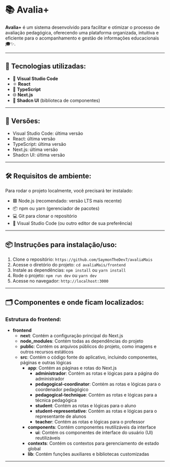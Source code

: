 # 📚 Avalia+

**Avalia+** é um sistema desenvolvido para facilitar e otimizar o processo de avaliação pedagógica, oferecendo uma plataforma organizada, intuitiva e eficiente para o acompanhamento e gestão de informações educacionais 🎓✨.

---

## 🚀 Tecnologias utilizadas:

- 🧠 **Visual Studio Code**
- ⚛️ **React**
- 🔷 **TypeScript**
- 🌐 **Next.js**
- 🧱 **Shadcn UI** (biblioteca de componentes)

---

## 🧩 Versões:

- Visual Studio Code: última versão
- React: última versão
- TypeScript: última versão
- Next.js: última versão
- Shadcn UI: última versão

---

## 🛠️ Requisitos de ambiente:

Para rodar o projeto localmente, você precisará ter instalado:

- 🟩 Node.js (recomendado: versão LTS mais recente)
- 📦 npm ou yarn (gerenciador de pacotes)
- 💻 Git para clonar o repositório
- 🧠 Visual Studio Code (ou outro editor de sua preferência)

---

## 📦 Instruções para instalação/uso:

1. Clone o repositório: `https://github.com/SaymonTheDev7/avaliaMais`
2. Acesse o diretório do projeto: `cd avaliaMais/frontend`
3. Instale as dependências: `npm install` ou `yarn install`
4. Rode o projeto: `npm run dev` ou `yarn dev`
5. Acesse no navegador: `http://localhost:3000`

---

## 🗂️ Componentes e onde ficam localizados:

### Estrutura do **frontend**:

- **frontend**  
  - **next**: Contém a configuração principal do Next.js  
  - **node_modules**: Contém todas as dependências do projeto  
  - **public**: Contém os arquivos públicos do projeto, como imagens e outros recursos estáticos  
  - **src**: Contém o código fonte do aplicativo, incluindo componentes, páginas e outras lógicas  
    - **app**: Contém as páginas e rotas do Next.js  
      - **administrador**: Contém as rotas e lógicas para a página do administrador  
      - **pedagogical-coordinator**: Contém as rotas e lógicas para o coordenador pedagógico  
      - **pedagogical-technique**: Contém as rotas e lógicas para a técnica pedagógica  
      - **student**: Contém as rotas e lógicas para o aluno  
      - **student-representative**: Contém as rotas e lógicas para o representante de alunos  
      - **teacher**: Contém as rotas e lógicas para o professor  
    - **components**: Contém componentes reutilizáveis da interface  
      - **ui**: Contém os componentes de interface do usuário (UI) reutilizáveis  
    - **contexts**: Contém os contextos para gerenciamento de estado global  
    - **lib**: Contém funções auxiliares e bibliotecas customizadas

---

